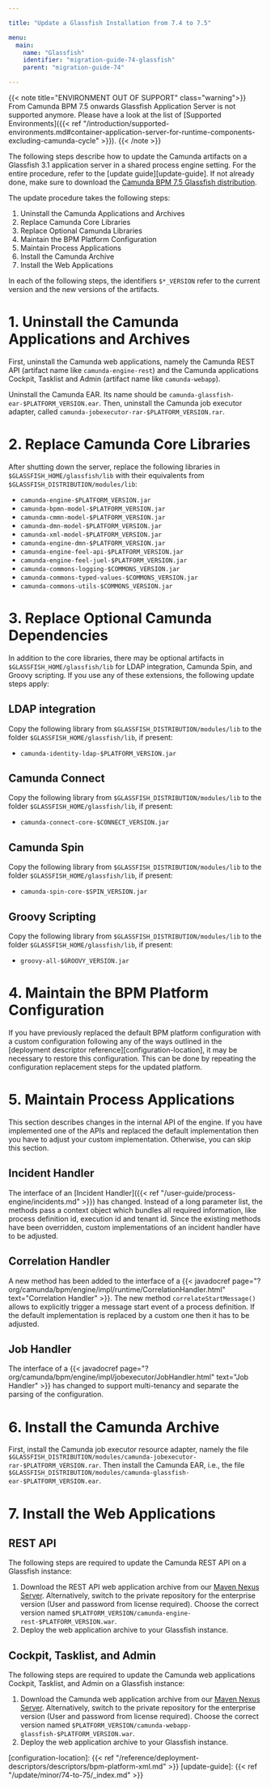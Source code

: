 ```yaml
---

title: "Update a Glassfish Installation from 7.4 to 7.5"

menu:
  main:
    name: "Glassfish"
    identifier: "migration-guide-74-glassfish"
    parent: "migration-guide-74"

---
```


{{< note title="ENVIRONMENT OUT OF SUPPORT" class="warning">}}
  From Camunda BPM 7.5 onwards Glassfish Application Server is not supported anymore. Please have a look at the list of [Supported Environments]({{< ref "/introduction/supported-environments.md#container-application-server-for-runtime-components-excluding-camunda-cycle" >}}).
{{< /note >}}


The following steps describe how to update the Camunda artifacts on a Glassfish 3.1 application server in a shared process engine setting. For the entire procedure, refer to the [update guide][update-guide]. If not already done, make sure to download the [Camunda BPM 7.5 Glassfish distribution](https://app.camunda.com/nexus/service/rest/repository/browse/camunda-bpm/org/camunda/bpm/glassfish/camunda-bpm-glassfish/).

The update procedure takes the following steps:

1. Uninstall the Camunda Applications and Archives
2. Replace Camunda Core Libraries
3. Replace Optional Camunda Libraries
4. Maintain the BPM Platform Configuration
5. Maintain Process Applications
6. Install the Camunda Archive
7. Install the Web Applications

In each of the following steps, the identifiers `$*_VERSION` refer to the current version and the new versions of the artifacts.

# 1. Uninstall the Camunda Applications and Archives

First, uninstall the Camunda web applications, namely the Camunda REST API (artifact name like `camunda-engine-rest`) and the Camunda applications Cockpit, Tasklist and Admin (artifact name like `camunda-webapp`).

Uninstall the Camunda EAR. Its name should be `camunda-glassfish-ear-$PLATFORM_VERSION.ear`. Then, uninstall the Camunda job executor adapter, called `camunda-jobexecutor-rar-$PLATFORM_VERSION.rar`.

# 2. Replace Camunda Core Libraries

After shutting down the server, replace the following libraries in `$GLASSFISH_HOME/glassfish/lib` with their equivalents from `$GLASSFISH_DISTRIBUTION/modules/lib`:

* `camunda-engine-$PLATFORM_VERSION.jar`
* `camunda-bpmn-model-$PLATFORM_VERSION.jar`
* `camunda-cmmn-model-$PLATFORM_VERSION.jar`
* `camunda-dmn-model-$PLATFORM_VERSION.jar`
* `camunda-xml-model-$PLATFORM_VERSION.jar`
* `camunda-engine-dmn-$PLATFORM_VERSION.jar`
* `camunda-engine-feel-api-$PLATFORM_VERSION.jar`
* `camunda-engine-feel-juel-$PLATFORM_VERSION.jar`
* `camunda-commons-logging-$COMMONS_VERSION.jar`
* `camunda-commons-typed-values-$COMMONS_VERSION.jar`
* `camunda-commons-utils-$COMMONS_VERSION.jar`

# 3. Replace Optional Camunda Dependencies

In addition to the core libraries, there may be optional artifacts in `$GLASSFISH_HOME/glassfish/lib` for LDAP integration, Camunda Spin, and Groovy scripting. If you use any of these extensions, the following update steps apply:

## LDAP integration

Copy the following library from `$GLASSFISH_DISTRIBUTION/modules/lib` to the folder `$GLASSFISH_HOME/glassfish/lib`, if present:

* `camunda-identity-ldap-$PLATFORM_VERSION.jar`

## Camunda Connect

Copy the following library from `$GLASSFISH_DISTRIBUTION/modules/lib` to the folder `$GLASSFISH_HOME/glassfish/lib`, if present:

* `camunda-connect-core-$CONNECT_VERSION.jar`

## Camunda Spin

Copy the following library from `$GLASSFISH_DISTRIBUTION/modules/lib` to the folder `$GLASSFISH_HOME/glassfish/lib`, if present:

* `camunda-spin-core-$SPIN_VERSION.jar`

## Groovy Scripting

Copy the following library from `$GLASSFISH_DISTRIBUTION/modules/lib` to the folder `$GLASSFISH_HOME/glassfish/lib`, if present:

* `groovy-all-$GROOVY_VERSION.jar`

# 4. Maintain the BPM Platform Configuration

If you have previously replaced the default BPM platform configuration with a custom configuration following any of the ways outlined in the [deployment descriptor reference][configuration-location], it may be necessary to restore this configuration. This can be done by repeating the configuration replacement steps for the updated platform.

# 5. Maintain Process Applications

This section describes changes in the internal API of the engine. If you have implemented one of the APIs and replaced the default implementation then you have to adjust your custom implementation. Otherwise, you can skip this section.

## Incident Handler

The interface of an [Incident Handler]({{< ref "/user-guide/process-engine/incidents.md" >}}) has changed. Instead of a long parameter list, the methods pass a context object which bundles all required information, like process definition id, execution id and tenant id. Since the existing methods have been overridden, custom implementations of an incident handler have to be adjusted.

## Correlation Handler

A new method has been added to the interface of a {{< javadocref page="?org/camunda/bpm/engine/impl/runtime/CorrelationHandler.html" text="Correlation Handler" >}}. The new method `correlateStartMessage()` allows to explicitly trigger a message start event of a process definition. If the default implementation is replaced by a custom one then it has to be adjusted.

## Job Handler

The interface of a {{< javadocref page="?org/camunda/bpm/engine/impl/jobexecutor/JobHandler.html" text="Job Handler" >}} has changed to support multi-tenancy and separate the parsing of the configuration.

# 6. Install the Camunda Archive

First, install the Camunda job executor resource adapter, namely the file `$GLASSFISH_DISTRIBUTION/modules/camunda-jobexecutor-rar-$PLATFORM_VERSION.rar`. Then install the Camunda EAR, i.e., the file `$GLASSFISH_DISTRIBUTION/modules/camunda-glassfish-ear-$PLATFORM_VERSION.ear`.

# 7. Install the Web Applications

## REST API

The following steps are required to update the Camunda REST API on a Glassfish instance:

1. Download the REST API web application archive from our [Maven Nexus Server](https://app.camunda.com/nexus/service/rest/repository/browse/camunda-bpm/org/camunda/bpm/camunda-engine-rest/). Alternatively, switch to the private repository for the enterprise version (User and password from license required). Choose the correct version named `$PLATFORM_VERSION/camunda-engine-rest-$PLATFORM_VERSION.war`.
2. Deploy the web application archive to your Glassfish instance.

## Cockpit, Tasklist, and Admin

The following steps are required to update the Camunda web applications Cockpit, Tasklist, and Admin on a Glassfish instance:

1. Download the Camunda web application archive from our [Maven Nexus Server](https://app.camunda.com/nexus/service/rest/repository/browse/camunda-bpm/org/camunda/bpm/webapp/camunda-webapp-glassfish/). Alternatively, switch to the private repository for the enterprise version (User and password from license required). Choose the correct version named `$PLATFORM_VERSION/camunda-webapp-glassfish-$PLATFORM_VERSION.war`.
2. Deploy the web application archive to your Glassfish instance.

[configuration-location]: {{< ref "/reference/deployment-descriptors/descriptors/bpm-platform-xml.md" >}}
[update-guide]: {{< ref "/update/minor/74-to-75/_index.md" >}}
